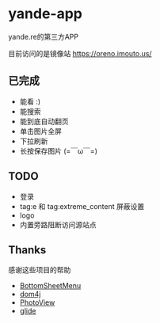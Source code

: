 # yande-app
yande.re的第三方APP

目前访问的是镜像站 https://oreno.imouto.us/

## 已完成
+ 能看 :)
+ 能搜索
+ 能到底自动翻页
+ 单击图片全屏
+ 下拉刷新
+ 长按保存图片 (=￣ω￣=)

## TODO
+ 登录
+ tag:e 和 tag:extreme_content 屏蔽设置
+ logo
+ 内置旁路阻断访问源站点

## Thanks

感谢这些项目的帮助

- [BottomSheetMenu](https://github.com/Kennyc1012/BottomSheetMenu)
- [dom4j](https://github.com/dom4j/dom4j)
- [PhotoView](https://github.com/Baseflow/PhotoView)
- [glide](https://github.com/bumptech/glide)
